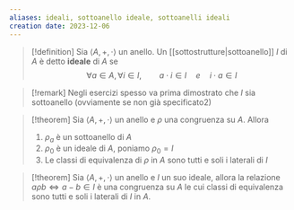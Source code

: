 ```yaml
---
aliases: ideali, sottoanello ideale, sottoanelli ideali
creation date: 2023-12-06
---
```


>[!definition]
>Sia $\left< A, +, \cdot \right>$ un anello.
>Un [[sottostrutture|sottoanello]] $I$ di $A$ è detto **ideale** di $A$ se
>$$ \forall a \in A, \forall i \in I,\qquad a\cdot i \in I\quad e \quad i \cdot a \in I $$


>[!remark]
>Negli esercizi spesso va prima dimostrato che $I$ sia sottoanello (ovviamente se non già specificato2)


>[!theorem]
>Sia $\left< A, +, \cdot \right>$ un anello e $\rho$ una congruenza su $A$. Allora
>1. $\rho_{a}$ è un sottoanello di $A$
>2. $\rho_{0}$ è un ideale di $A$, poniamo $\rho_{0} = I$
>3. Le classi di equivalenza di $\rho$ in $A$ sono tutti e soli i laterali di $I$

>[!theorem]
>Sia $\left< A, +, \cdot \right>$ un anello e $I$ un suo ideale, allora la relazione $a \rho b \iff a - b \in I$
>è una congruenza su $A$ le cui classi di equivalenza sono tutti e soli i laterali di $I$ in $A$.